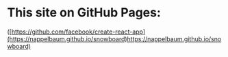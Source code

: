 # This site on GitHub Pages:

([https://github.com/facebook/create-react-app](https://nappelbaum.github.io/snowboard)https://nappelbaum.github.io/snowboard)


